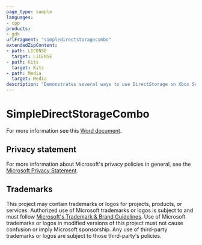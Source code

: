 ```yaml
---
page_type: sample
languages:
- cpp
products:
- gdk
urlFragment: "simpledirectstoragecombo"
extendedZipContent:
- path: LICENSE
  target: LICENSE
- path: Kits
  target: Kits
- path: Media
  target: Media
description: "Demonstrates several ways to use DirectStorage on Xbox Series X|S, Desktop, and Xbox One. DirectStorage on Xbox One is handled through an emulation layer"
---
```


# SimpleDirectStorageCombo

For more information see this [Word document](https://github.com/microsoft/Xbox-GDK-Samples/blob/main/Samples/System/SimpleDirectStorageCombo/Readme.docx).

## Privacy statement

For more information about Microsoft's privacy policies in general, see the [Microsoft Privacy Statement](https://privacy.microsoft.com/privacystatement/).

## Trademarks

This project may contain trademarks or logos for projects, products, or services. Authorized use of Microsoft trademarks or logos is subject to and must follow [Microsoft's Trademark & Brand Guidelines](https://www.microsoft.com/en-us/legal/intellectualproperty/trademarks/usage/general). Use of Microsoft trademarks or logos in modified versions of this project must not cause confusion or imply Microsoft sponsorship. Any use of third-party trademarks or logos are subject to those third-party's policies.
